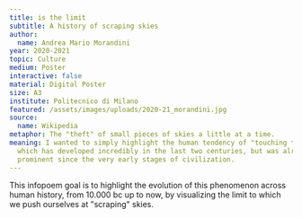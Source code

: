```yaml
---
title: is the limit
subtitle: A history of scraping skies
author:
  name: Andrea Mario Morandini
year: 2020-2021
topic: Culture
medium: Poster
interactive: false
material: Digital Poster
size: A3
institute: Politecnico di Milano
featured: /assets/images/uploads/2020-21_morandini.jpg
source:
  name: Wikipedia
metaphor: The "theft" of small pieces of skies a little at a time.
meaning: I wanted to simply highlight the human tendency of "touching the sky",
  which has developed incredibly in the last two centuries, but was already
  prominent since the very early stages of civilization.
---
```

This infopoem goal is to highlight the evolution of this phenomenon across human history, from 10.000 bc up to now, by visualizing the limit to which we push ourselves at "scraping" skies.